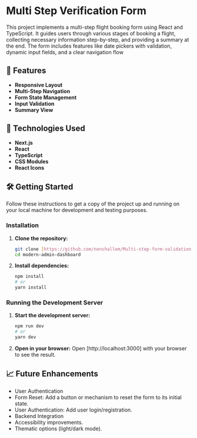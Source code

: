 # Multi Step Verification Form

This project implements a multi-step flight booking form using React and TypeScript. It guides users through various stages of booking a flight, collecting necessary information step-by-step, and providing a summary at the end. The form includes features like date pickers with validation, dynamic input fields, and a clear navigation flow

## 🌟 Features

* **Responsive Layout** 
* **Multi-Step Navigation** 
* **Form State Management** 
* **Input Validation** 
* **Summary View** 

## 🚀 Technologies Used

* **Next.js** 
* **React** 
* **TypeScript** 
* **CSS Modules** 
* **React Icons** 

## 🛠️ Getting Started

Follow these instructions to get a copy of the project up and running on your local machine for development and testing purposes.

### Installation

1.  **Clone the repository:**
    ```bash
    git clone [https://github.com/nenshallom/Multi-step-form-validation]
    cd modern-admin-dashboard
    ```

2.  **Install dependencies:**
    ```bash
    npm install
    # or
    yarn install
    ```

### Running the Development Server

1.  **Start the development server:**
    ```bash
    npm run dev
    # or
    yarn dev
    ```

2.  **Open in your browser:**
    Open [http://localhost:3000] with your browser to see the result.


## 📈 Future Enhancements

* User Authentication
* Form Reset: Add a button or mechanism to reset the form to its initial state.
* User Authentication: Add user login/registration.
* Backend Integration
* Accessibility improvements.
* Thematic options (light/dark mode).